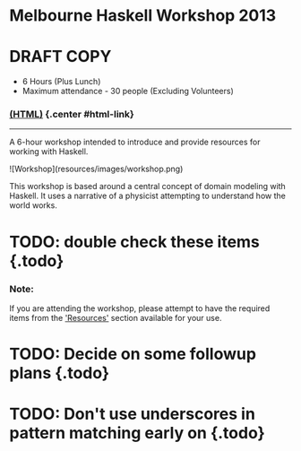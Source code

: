 Melbourne Haskell Workshop 2013
===============================

# DRAFT COPY

* 6 Hours (Plus Lunch)
* Maximum attendance - 30 people (Excluding Volunteers)

<!-- Trickery to conditionally display the alternate format link -->

### [(HTML)](http://sordina.github.io/haskell_workshop/) {.center #html-link}

<script type="text/javascript">
	document.getElementById('html-link').remove()
	document.write("<h3 class='center'><a href='workshop.pdf'>(PDF)</a></h3>")
</script>

<hr>

A 6-hour workshop intended to introduce and provide resources for working with Haskell.

<!-- http://upload.wikimedia.org/wikipedia/commons/0/0c/Potter's_workshop_VA.jpg -->
<div class="center"> ![Workshop](resources/images/workshop.png) </div>

This workshop is based around a central concept of domain modeling with Haskell.
It uses a narrative of a physicist attempting to understand how the world works.

# TODO: double check these items {.todo}

### Note:

If you are attending the workshop, please attempt to have the required items
from the ['Resources'](#resources) section available for your use.


# TODO: Decide on some followup plans {.todo}

# TODO: Don't use underscores in pattern matching early on {.todo}
